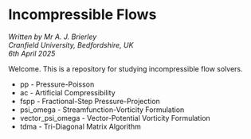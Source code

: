 Incompressible Flows
====================

_Written by Mr A. J. Brierley_\
_Cranfield University, Bedfordshire, UK_\
_6th April 2025_

Welcome. This is a repository for studying incompressible flow solvers.

* pp - Pressure-Poisson
* ac - Artificial Compressibility
* fspp - Fractional-Step Pressure-Projection
* psi_omega - Streamfunction-Vorticity Formulation
* vector_psi_omega - Vector-Potential Vorticity Formulation
* tdma - Tri-Diagonal Matrix Algorithm


